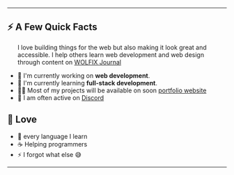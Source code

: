 
---

<div>
<h2>⚡️ A Few Quick Facts</h2>
<!--   <img width="300px" align="right" src="https://github-readme-stats.vercel.app/api/top-langs/?username=itsW0LFIX&layout=compact&theme=radical" alt="Top Languages" /> -->
   <ul>I love building things for the web but also making it look great and accessible. I help others learn web development and web design through content on <a href="https://itswolfix-journal.web.app/" target="_blank">WOLFIX Journal</a></ul>
  <ul>
    <li>🧐 I'm currently working on <strong>web development</strong>.</li>
    <li>🍃 I'm currently learning <strong>full-stack development</strong>.</li>
    <li>👨‍💻 Most of my projects will be available on soon <a href="https://itswolfix-journal.web.app/" target="_blank">portfolio website</a></li>
    <li>📝 I am often active on <a href="https://discord.com/users/981675224795860994" target="_blank">Discord</a>

  </ul>
</div>

## 💖 Love

- 📜 every language I learn
- ☕️ Helping programmers
- ⚡️ I forgot what else 😅

---


